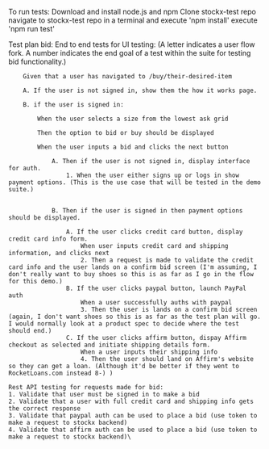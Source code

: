 To run tests:
    Download and install node.js and npm
    Clone stockx-test repo
    navigate to stockx-test repo in a terminal and execute 'npm install'
    execute 'npm run test'

Test plan bid:
    End to end tests for UI testing:
    (A letter indicates a user flow fork. A number indicates the end goal of a test within the suite for testing bid functionality.)

        Given that a user has navigated to /buy/their-desired-item

        A. If the user is not signed in, show them the how it works page.

        B. if the user is signed in:

            When the user selects a size from the lowest ask grid

            Then the option to bid or buy should be displayed

            When the user inputs a bid and clicks the next button

                A. Then if the user is not signed in, display interface for auth.
                    1. When the user either signs up or logs in show payment options. (This is the use case that will be tested in the demo suite.)


                B. Then if the user is signed in then payment options should be displayed.

                    A. If the user clicks credit card button, display credit card info form. 
                        When user inputs credit card and shipping information, and clicks next
                        2. Then a request is made to validate the credit card info and the user lands on a confirm bid screen (I'm assuming, I don't really want to buy shoes so this is as far as I go in the flow for this demo.)
                    B. If the user clicks paypal button, launch PayPal auth
                        When a user successfully auths with paypal
                        3. Then the user is lands on a confirm bid screen (again, I don't want shoes so this is as far as the test plan will go. I would normally look at a product spec to decide where the test should end.)
                    C. If the user clicks affirm button, dispay Affirm checkout as selected and initiate shipping details form.
                        When a user inputs their shipping info
                        4. Then the user should land on Affirm's website so they can get a loan. (Although it'd be better if they went to RocketLoans.com instead 8-) )

    Rest API testing for requests made for bid:
    1. Validate that user must be signed in to make a bid
    2. Validate that a user with full credit card and shipping info gets the correct response
    3. Validate that paypal auth can be used to place a bid (use token to make a request to stockx backend)
    4. Validate that affirm auth can be used to place a bid (use token to make a request to stockx backend)\
